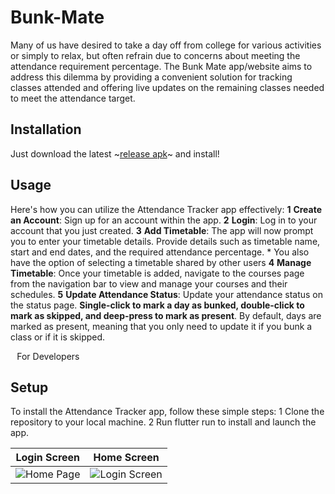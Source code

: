# Bunk-Mate

Many of us have desired to take a day off from college for various activities or simply to relax, but often refrain due to concerns about meeting the attendance requirement percentage. The Bunk Mate app/website aims to address this dilemma by providing a convenient solution for tracking classes attended and offering live updates on the remaining classes needed to meet the attendance target.
## Installation

Just download the latest ~[release apk](https://github.com/Bunk-Mate/Mobile-App/releases/latest/download/app-release.apk)~ and install!
## Usage

Here's how you can utilize the Attendance Tracker app effectively:
**1** **Create an Account**: Sign up for an account within the app.
**2** **Login**: Log in to your account that you just created.
**3** **Add Timetable**: The app will now prompt you to enter your timetable details. Provide details such as timetable name, start and end dates, and the required attendance percentage.
	* You also have the option of selecting a timetable shared by other users
**4** **Manage Timetable**: Once your timetable is added, navigate to the courses page from the navigation bar to view and manage your courses and their schedules.
**5** **Update Attendance Status**: Update your attendance status on the status page. **Single-click to mark a day as bunked, double-click to mark as skipped, and deep-press to mark as present**. By default, days are marked as present, meaning that you only need to update it if you bunk a class or if it is skipped.

⠀For Developers

## Setup

To install the Attendance Tracker app, follow these simple steps:
1 Clone the repository to your local machine.
2 Run flutter run to install and launch the app.


| Login Screen | Home Screen |
|-----------|--------------|
| ![Home Page](https://github.com/user-attachments/assets/4644645c-1f32-493d-a8c3-bc3a5304e70d) | ![Login Screen](https://github.com/user-attachments/assets/ddc269ca-cb80-441d-a5e2-b17d034393b6) |






